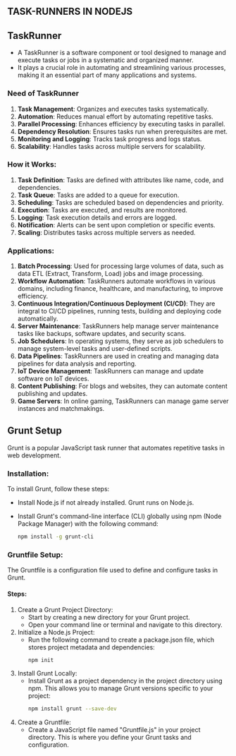 ## TASK-RUNNERS IN NODEJS

## TaskRunner

- A TaskRunner is a software component or tool designed to manage and execute
  tasks or jobs in a systematic and organized manner.
- It plays a crucial role in automating and streamlining various processes, making it an
  essential part of many applications and systems.

### Need of TaskRunner

1. **Task Management**: Organizes and executes tasks systematically.
2. **Automation**: Reduces manual effort by automating repetitive tasks.
3. **Parallel Processing**: Enhances efficiency by executing tasks in parallel.
4. **Dependency Resolution**: Ensures tasks run when prerequisites are met.
5. **Monitoring and Logging**: Tracks task progress and logs status.
6. **Scalability**: Handles tasks across multiple servers for scalability.

### How it Works:

1. **Task Definition**: Tasks are defined with attributes like name, code, and
   dependencies.
2. **Task Queue**: Tasks are added to a queue for execution.
3. **Scheduling**: Tasks are scheduled based on dependencies and priority.
4. **Execution**: Tasks are executed, and results are monitored.
5. **Logging**: Task execution details and errors are logged.
6. **Notification**: Alerts can be sent upon completion or specific events.
7. **Scaling**: Distributes tasks across multiple servers as needed.

### Applications:

1. **Batch Processing**: Used for processing large volumes of data, such as data ETL (Extract, Transform, Load) jobs and image processing.
2. **Workflow Automation**: TaskRunners automate workflows in various domains, including finance, healthcare, and manufacturing, to improve efficiency.
3. **Continuous Integration/Continuous Deployment (CI/CD)**: They are integral to CI/CD pipelines, running tests, building and deploying code automatically.
4. **Server Maintenance**: TaskRunners help manage server maintenance tasks like backups, software updates, and security scans.
5. **Job Schedulers**: In operating systems, they serve as job schedulers to manage system-level tasks and user-defined scripts.
6. **Data Pipelines**: TaskRunners are used in creating and managing data pipelines for data analysis and reporting.
7. **IoT Device Management**: TaskRunners can manage and update software on IoT devices.
8. **Content Publishing**: For blogs and websites, they can automate content publishing and updates.
9. **Game Servers**: In online gaming, TaskRunners can manage game server instances and matchmakings.

## Grunt Setup

Grunt is a popular JavaScript task runner that automates repetitive tasks in web development.

### Installation:

To install Grunt, follow these steps:

- Install Node.js if not already installed. Grunt runs on Node.js.
- Install Grunt's command-line interface (CLI) globally using npm (Node Package Manager) with the following command:

  ```sh
  npm install -g grunt-cli
  ```

### Gruntfile Setup:

The Gruntfile is a configuration file used to define and configure tasks in Grunt.

#### Steps:

1. Create a Grunt Project Directory:
   - Start by creating a new directory for your Grunt project.
   - Open your command line or terminal and navigate to this directory.
2. Initialize a Node.js Project:
   - Run the following command to create a package.json file, which stores project metadata and dependencies:
     ```sh
     npm init
     ```
3. Install Grunt Locally:
   - Install Grunt as a project dependency in the project directory using npm. This
     allows you to manage Grunt versions specific to your project:
     ```sh
     npm install grunt --save-dev
     ```
4. Create a Gruntfile:
   - Create a JavaScript file named "Gruntfile.js" in your project directory. This is
     where you define your Grunt tasks and configuration.
